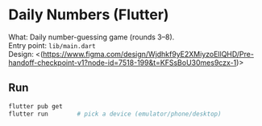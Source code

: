 # Daily Numbers (Flutter)

What: Daily number-guessing game (rounds 3–8).  
Entry point: `lib/main.dart`  
Design: <(https://www.figma.com/design/Wjdhkf9yE2XMiyzoEllQHD/Pre-handoff-checkpoint-v1?node-id=7518-199&t=KFSsBoU30mes9czx-1)>

## Run
```bash
flutter pub get
flutter run        # pick a device (emulator/phone/desktop)
